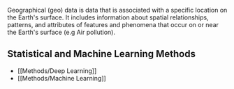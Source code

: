 Geographical (geo) data is data that is associated with a specific location on the Earth's surface. It includes information about spatial relationships, patterns, and attributes of features and phenomena that occur on or near the Earth's surface (e.g Air pollution).

## Statistical and Machine Learning Methods

  - [[Methods/Deep Learning]]
  - [[Methods/Machine Learning]]
  
